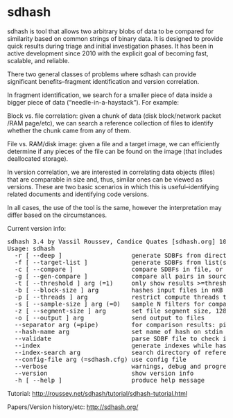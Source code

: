 sdhash
======
sdhash is tool that allows two arbitrary blobs of data to be compared for 
similarity based on common strings of binary data. It is designed to provide 
quick results during triage and initial investigation phases. It has been in 
active development since 2010 with the explicit goal of becoming fast, scalable, 
and reliable.

There two general classes of problems where sdhash can provide significant 
benefits–fragment identification and version correlation.

In fragment identification, we search for a smaller piece of data inside a 
bigger piece of data (“needle-in-a-haystack”). For example:

Block vs. file correlation: given a chunk of data (disk block/network packet
/RAM page/etc), we can search a reference collection of files to identify 
whether the chunk came from any of them.

File vs. RAM/disk image: given a file and a target image, we can efficiently 
determine if any pieces of the file can be found on the image (that includes 
deallocated storage).

In version correlation, we are interested in correlating data objects (files) 
that are comparable in size and, thus, similar ones can be viewed as versions. 
These are two basic scenarios in which this is useful–identifying related 
documents and identifying code versions.

In all cases, the use of the tool is the same, however the interpretation may 
differ based on the circumstances.

Current version info: 
<pre>
sdhash 3.4 by Vassil Roussev, Candice Quates [sdhash.org] 10/2013
Usage: sdhash <options> <files>
  -r [ --deep ]                   generate SDBFs from directories and files
  -f [ --target-list ]            generate SDBFs from list(s) of filenames
  -c [ --compare ]                compare SDBFs in file, or two SDBF files
  -g [ --gen-compare ]            compare all pairs in source data
  -t [ --threshold ] arg (=1)     only show results >=threshold
  -b [ --block-size ] arg         hashes input files in nKB blocks
  -p [ --threads ] arg            restrict compute threads to N threads
  -s [ --sample-size ] arg (=0)   sample N filters for comparisons
  -z [ --segment-size ] arg       set file segment size, 128MB default
  -o [ --output ] arg             send output to files
  --separator arg (=pipe)         for comparison results: pipe csv tab
  --hash-name arg                 set name of hash on stdin
  --validate                      parse SDBF file to check if it is valid
  --index                         generate indexes while hashing
  --index-search arg              search directory of reference indexes
  --config-file arg (=sdhash.cfg) use config file
  --verbose                       warnings, debug and progress output
  --version                       show version info
  -h [ --help ]                   produce help message
</pre>
Tutorial: http://roussev.net/sdhash/tutorial/sdhash-tutorial.html

Papers/Version history/etc:  http://sdhash.org/
